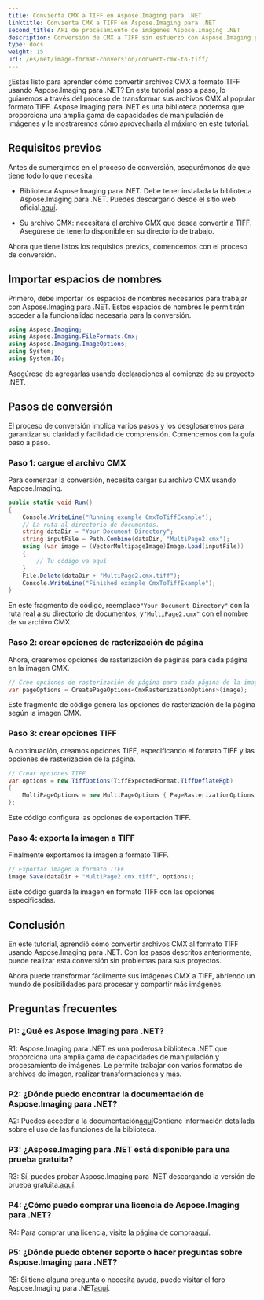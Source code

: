 ```yaml
---
title: Convierta CMX a TIFF en Aspose.Imaging para .NET
linktitle: Convierta CMX a TIFF en Aspose.Imaging para .NET
second_title: API de procesamiento de imágenes Aspose.Imaging .NET
description: Conversión de CMX a TIFF sin esfuerzo con Aspose.Imaging para .NET. Una guía paso a paso Transforme sus imágenes sin problemas.
type: docs
weight: 15
url: /es/net/image-format-conversion/convert-cmx-to-tiff/
---
```

¿Estás listo para aprender cómo convertir archivos CMX a formato TIFF usando Aspose.Imaging para .NET? En este tutorial paso a paso, lo guiaremos a través del proceso de transformar sus archivos CMX al popular formato TIFF. Aspose.Imaging para .NET es una biblioteca poderosa que proporciona una amplia gama de capacidades de manipulación de imágenes y le mostraremos cómo aprovecharla al máximo en este tutorial.

## Requisitos previos

Antes de sumergirnos en el proceso de conversión, asegurémonos de que tiene todo lo que necesita:

-  Biblioteca Aspose.Imaging para .NET: Debe tener instalada la biblioteca Aspose.Imaging para .NET. Puedes descargarlo desde el sitio web oficial.[aquí](https://releases.aspose.com/imaging/net/).

- Su archivo CMX: necesitará el archivo CMX que desea convertir a TIFF. Asegúrese de tenerlo disponible en su directorio de trabajo.

Ahora que tiene listos los requisitos previos, comencemos con el proceso de conversión.

## Importar espacios de nombres

Primero, debe importar los espacios de nombres necesarios para trabajar con Aspose.Imaging para .NET. Estos espacios de nombres le permitirán acceder a la funcionalidad necesaria para la conversión.

```csharp
using Aspose.Imaging;
using Aspose.Imaging.FileFormats.Cmx;
using Aspose.Imaging.ImageOptions;
using System;
using System.IO;
```

Asegúrese de agregarlas usando declaraciones al comienzo de su proyecto .NET.

## Pasos de conversión

El proceso de conversión implica varios pasos y los desglosaremos para garantizar su claridad y facilidad de comprensión. Comencemos con la guía paso a paso.

### Paso 1: cargue el archivo CMX

Para comenzar la conversión, necesita cargar su archivo CMX usando Aspose.Imaging.

```csharp
public static void Run()
{
    Console.WriteLine("Running example CmxToTiffExample");
    // La ruta al directorio de documentos.
    string dataDir = "Your Document Directory";
    string inputFile = Path.Combine(dataDir, "MultiPage2.cmx");
    using (var image = (VectorMultipageImage)Image.Load(inputFile))
    {
        // Tu código va aquí
    }
    File.Delete(dataDir + "MultiPage2.cmx.tiff");
    Console.WriteLine("Finished example CmxToTiffExample");
}
```

 En este fragmento de código, reemplace`"Your Document Directory"` con la ruta real a su directorio de documentos, y`"MultiPage2.cmx"` con el nombre de su archivo CMX.

### Paso 2: crear opciones de rasterización de página

Ahora, crearemos opciones de rasterización de páginas para cada página en la imagen CMX.

```csharp
// Cree opciones de rasterización de página para cada página de la imagen.
var pageOptions = CreatePageOptions<CmxRasterizationOptions>(image);
```

Este fragmento de código genera las opciones de rasterización de la página según la imagen CMX.

### Paso 3: crear opciones TIFF

A continuación, creamos opciones TIFF, especificando el formato TIFF y las opciones de rasterización de la página.

```csharp
// Crear opciones TIFF
var options = new TiffOptions(TiffExpectedFormat.TiffDeflateRgb)
{
    MultiPageOptions = new MultiPageOptions { PageRasterizationOptions = pageOptions }
};
```

Este código configura las opciones de exportación TIFF.

### Paso 4: exporta la imagen a TIFF

Finalmente exportamos la imagen a formato TIFF.

```csharp
// Exportar imagen a formato TIFF
image.Save(dataDir + "MultiPage2.cmx.tiff", options);
```

Este código guarda la imagen en formato TIFF con las opciones especificadas.

## Conclusión

En este tutorial, aprendió cómo convertir archivos CMX al formato TIFF usando Aspose.Imaging para .NET. Con los pasos descritos anteriormente, puede realizar esta conversión sin problemas para sus proyectos.

Ahora puede transformar fácilmente sus imágenes CMX a TIFF, abriendo un mundo de posibilidades para procesar y compartir más imágenes.

## Preguntas frecuentes

### P1: ¿Qué es Aspose.Imaging para .NET?

R1: Aspose.Imaging para .NET es una poderosa biblioteca .NET que proporciona una amplia gama de capacidades de manipulación y procesamiento de imágenes. Le permite trabajar con varios formatos de archivos de imagen, realizar transformaciones y más.

### P2: ¿Dónde puedo encontrar la documentación de Aspose.Imaging para .NET?

 A2: Puedes acceder a la documentación[aquí](https://reference.aspose.com/imaging/net/)Contiene información detallada sobre el uso de las funciones de la biblioteca.

### P3: ¿Aspose.Imaging para .NET está disponible para una prueba gratuita?

 R3: Sí, puedes probar Aspose.Imaging para .NET descargando la versión de prueba gratuita.[aquí](https://releases.aspose.com/).

### P4: ¿Cómo puedo comprar una licencia de Aspose.Imaging para .NET?

 R4: Para comprar una licencia, visite la página de compra[aquí](https://purchase.aspose.com/buy).

### P5: ¿Dónde puedo obtener soporte o hacer preguntas sobre Aspose.Imaging para .NET?

 R5: Si tiene alguna pregunta o necesita ayuda, puede visitar el foro Aspose.Imaging para .NET[aquí](https://forum.aspose.com/).